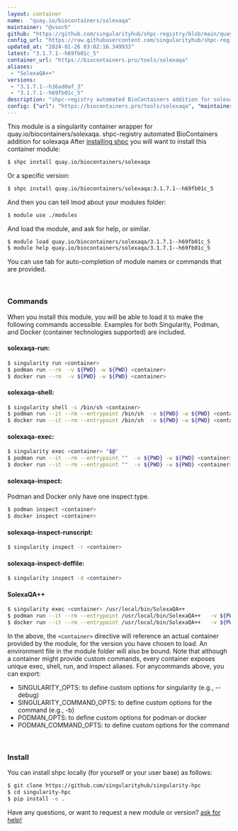 ```yaml
---
layout: container
name:  "quay.io/biocontainers/solexaqa"
maintainer: "@vsoch"
github: "https://github.com/singularityhub/shpc-registry/blob/main/quay.io/biocontainers/solexaqa/container.yaml"
config_url: "https://raw.githubusercontent.com/singularityhub/shpc-registry/main/quay.io/biocontainers/solexaqa/container.yaml"
updated_at: "2024-01-26 03:02:16.349933"
latest: "3.1.7.1--h69fb01c_5"
container_url: "https://biocontainers.pro/tools/solexaqa"
aliases:
 - "SolexaQA++"
versions:
 - "3.1.7.1--h36ad0af_3"
 - "3.1.7.1--h69fb01c_5"
description: "shpc-registry automated BioContainers addition for solexaqa"
config: {"url": "https://biocontainers.pro/tools/solexaqa", "maintainer": "@vsoch", "description": "shpc-registry automated BioContainers addition for solexaqa", "latest": {"3.1.7.1--h69fb01c_5": "sha256:305d7af6bee54aba343ebceef101981ef343bd53112d4f64f83e964d3c51a5f0"}, "tags": {"3.1.7.1--h36ad0af_3": "sha256:88488a2fb8fec3bff0bfa2570abb52c303a849d63e56863ba2f6c1ad05a08c8c", "3.1.7.1--h69fb01c_5": "sha256:305d7af6bee54aba343ebceef101981ef343bd53112d4f64f83e964d3c51a5f0"}, "docker": "quay.io/biocontainers/solexaqa", "aliases": {"SolexaQA++": "/usr/local/bin/SolexaQA++"}}
---
```


This module is a singularity container wrapper for quay.io/biocontainers/solexaqa.
shpc-registry automated BioContainers addition for solexaqa
After [installing shpc](#install) you will want to install this container module:


```bash
$ shpc install quay.io/biocontainers/solexaqa
```

Or a specific version:

```bash
$ shpc install quay.io/biocontainers/solexaqa:3.1.7.1--h69fb01c_5
```

And then you can tell lmod about your modules folder:

```bash
$ module use ./modules
```

And load the module, and ask for help, or similar.

```bash
$ module load quay.io/biocontainers/solexaqa/3.1.7.1--h69fb01c_5
$ module help quay.io/biocontainers/solexaqa/3.1.7.1--h69fb01c_5
```

You can use tab for auto-completion of module names or commands that are provided.

<br>

### Commands

When you install this module, you will be able to load it to make the following commands accessible.
Examples for both Singularity, Podman, and Docker (container technologies supported) are included.

#### solexaqa-run:

```bash
$ singularity run <container>
$ podman run --rm  -v ${PWD} -w ${PWD} <container>
$ docker run --rm  -v ${PWD} -w ${PWD} <container>
```

#### solexaqa-shell:

```bash
$ singularity shell -s /bin/sh <container>
$ podman run --it --rm --entrypoint /bin/sh  -v ${PWD} -w ${PWD} <container>
$ docker run --it --rm --entrypoint /bin/sh  -v ${PWD} -w ${PWD} <container>
```

#### solexaqa-exec:

```bash
$ singularity exec <container> "$@"
$ podman run --it --rm --entrypoint ""  -v ${PWD} -w ${PWD} <container> "$@"
$ docker run --it --rm --entrypoint ""  -v ${PWD} -w ${PWD} <container> "$@"
```

#### solexaqa-inspect:

Podman and Docker only have one inspect type.

```bash
$ podman inspect <container>
$ docker inspect <container>
```

#### solexaqa-inspect-runscript:

```bash
$ singularity inspect -r <container>
```

#### solexaqa-inspect-deffile:

```bash
$ singularity inspect -d <container>
```


#### SolexaQA++

```bash
$ singularity exec <container> /usr/local/bin/SolexaQA++
$ podman run --it --rm --entrypoint /usr/local/bin/SolexaQA++   -v ${PWD} -w ${PWD} <container> -c " $@"
$ docker run --it --rm --entrypoint /usr/local/bin/SolexaQA++   -v ${PWD} -w ${PWD} <container> -c " $@"
```



In the above, the `<container>` directive will reference an actual container provided
by the module, for the version you have chosen to load. An environment file in the
module folder will also be bound. Note that although a container
might provide custom commands, every container exposes unique exec, shell, run, and
inspect aliases. For anycommands above, you can export:

 - SINGULARITY_OPTS: to define custom options for singularity (e.g., --debug)
 - SINGULARITY_COMMAND_OPTS: to define custom options for the command (e.g., -b)
 - PODMAN_OPTS: to define custom options for podman or docker
 - PODMAN_COMMAND_OPTS: to define custom options for the command

<br>

### Install

You can install shpc locally (for yourself or your user base) as follows:

```bash
$ git clone https://github.com/singularityhub/singularity-hpc
$ cd singularity-hpc
$ pip install -e .
```

Have any questions, or want to request a new module or version? [ask for help!](https://github.com/singularityhub/singularity-hpc/issues)